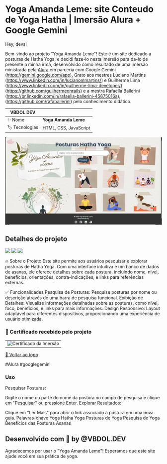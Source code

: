 # Yoga Amanda Leme: site Conteudo de Yoga Hatha | Imersão Alura + Google Gemini
<div id='top'></div>

Hey, devs!

Bem-vindo ao projeto "Yoga Amanda Leme"! Este é um site dedicado a posturas de Hatha Yoga, e decidi faze-lo nesta imersão para da-lo de presente a minha irmã, desenvolvido como resultado de uma imersão ministrada pela [Alura](https://www.alura.com.br) em parceria com Google Gemini (https://gemini.google.com/app), Grato aos mestres Luciano Martins (https://www.linkedin.com/in/lucianommartins/) e Guilherme Lima (https://www.linkedin.com/in/guilherme-lima-developer/) (https://github.com/guilhermeonrails) e a mestra Rafaella Ballerini (https://br.linkedin.com/in/rafaella-ballerini-45875016a), (https://github.com/rafaballerini) pelo conhecimento didático.


<!-- prettier-ignore -->
| VBDOL DEV |   |
| -------------- | -------------------------------------------------------------------------------------------------------------------------------------------------------------------------- |
| ✨ Nome        | **Yoga Amanda Leme** |
| 🏷️ Tecnologias |HTML, CSS, JavaScript |


<img src="/img/yogamanda.JPG" alt="Imagem de fundo do projeto Yoga Amanda Leme">

## Detalhes do projeto

<div>
  <img src="https://img.shields.io/badge/HTML5-E34F26?style=for-the-badge&logo=html5&logoColor=white"> 
  <img src="https://img.shields.io/badge/CSS3-1572B6?style=for-the-badge&logo=css3&logoColor=white"> 
  <img src="https://img.shields.io/badge/JavaScript-F7DF1E?style=for-the-badge&logo=javascript&logoColor=black"> 
  
</div>
<div id="challenge"></div>
  
🔥 Sobre o Projeto
Este site permite aos usuários pesquisar e explorar posturas de Hatha Yoga. Com uma interface intuitiva e um banco de dados de asanas, ele oferece detalhes sobre cada postura, incluindo nome, nível, benefícios, orientações, contra-indicações, e links para referências externas.

✅ Funcionalidades
Pesquisa de Posturas: Pesquise posturas por nome ou descrição através de uma barra de pesquisa funcional.
Exibição de Detalhes: Visualize informações detalhadas sobre as posturas, como nível, foco, benefícios, e links para mais informações.
Design Responsivo: Layout adaptável para diferentes dispositivos, proporcionando uma experiência de usuário otimizada.

### 🏅 Certificado recebido pelo projeto
<table style="text-align: center;"> 
  <tr> 
    <td> 
      <img height="150px" src="" alt="Certificado da Imersão"> 
    </td> 
  </tr> 
</table>

<a href='#top'>🔼 Voltar ao topo</a>

#Alura #googlegemini

### Uso
Pesquisar Posturas:

Digite o nome ou parte do nome da postura no campo de pesquisa e clique em "Pesquisar" ou pressione Enter.
Explorar Resultados:

Clique em "Ler Mais" para abrir o link associado à postura em uma nova guia.
Palavras-chave
Yoga
Hatha Yoga
Posturas de Yoga
Pesquisa de Yoga
Benefícios das Posturas
Asanas


## Desenvolvido com 🧡 by @VBDOL.DEV

Agradecemos por usar o "Yoga Amanda Leme"! Esperamos que este site ajude você em sua prática de yoga.
